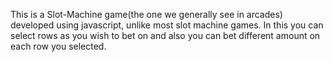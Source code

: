This is a Slot-Machine game(the one we generally see in arcades) developed using javascript, unlike most slot machine games. 
In this you can select rows as you wish to bet on and also you can bet different amount on each row you selected.
